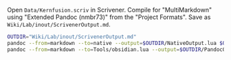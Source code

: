

Open `Data/Kernfusion.scriv` in Scrivener.
Compile for "MultiMarkdown" using "Extended Pandoc (nmbr73)" from the "Project Formats".
Save as `Wiki/Lab/inout/ScrivenerOutput.md`.

```sh
OUTDIR="Wiki/Lab/inout/ScrivenerOutput.md"
pandoc --from=markdown --to=native --output=$OUTDIR/NativeOutput.lua $OUTDIR/ScrivenerOutput.md
pandoc --from=markdown --to=Tools/obsidian.lua --output=$OUTDIR/PandocOutput.md $OUTDIR/ScrivenerOutput.md
```

